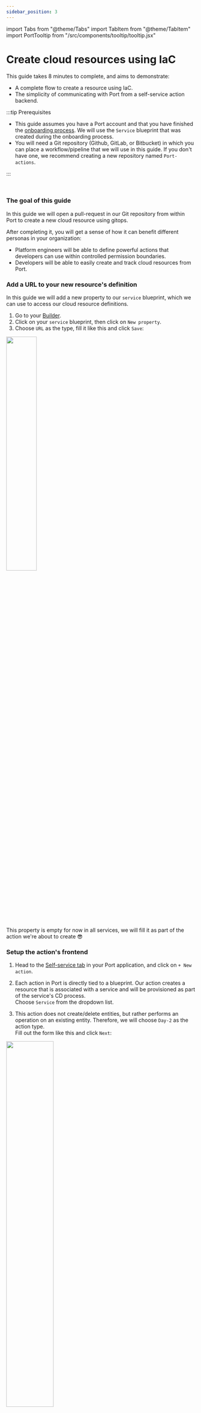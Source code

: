 ```yaml
---
sidebar_position: 3
---
```


import Tabs from "@theme/Tabs"
import TabItem from "@theme/TabItem"
import PortTooltip from "/src/components/tooltip/tooltip.jsx"

# Create cloud resources using IaC

This guide takes 8 minutes to complete, and aims to demonstrate:

- A complete flow to create a resource using IaC.
- The simplicity of communicating with Port from a self-service action backend.

:::tip Prerequisites

- This guide assumes you have a Port account and that you have finished the [onboarding process](/quickstart). We will use the `Service` blueprint that was created during the onboarding process.
- You will need a Git repository (Github, GitLab, or Bitbucket) in which you can place a workflow/pipeline that we will use in this guide. If you don't have one, we recommend creating a new repository named `Port-actions`.

:::

<br/>

### The goal of this guide

In this guide we will open a pull-request in our Git repository from within Port to create a new cloud resource using gitops.

After completing it, you will get a sense of how it can benefit different personas in your organization:

- Platform engineers will be able to define powerful actions that developers can use within controlled permission boundaries.
- Developers will be able to easily create and track cloud resources from Port.

### Add a URL to your new resource's definition

In this guide we will add a new property to our `service` <PortTooltip id="blueprint">blueprint</PortTooltip>, which we can use to access our cloud resource definitions.

1. Go to your [Builder](https://app.getport.io/dev-portal/data-model).
2. Click on your `service` <PortTooltip id="blueprint">blueprint</PortTooltip>, then click on `New property`.
3. Choose `URL` as the type, fill it like this and click `Save`:

<img src='/img/guides/iacPropertyForm.png' width='40%' />

This property is empty for now in all services, we will fill it as part of the action we're about to create 😎

### Setup the action's frontend

1. Head to the [Self-service tab](https://app.getport.io/self-serve) in your Port application, and click on `+ New action`.

2. Each action in Port is directly tied to a <PortTooltip id="blueprint">blueprint</PortTooltip>. Our action creates a resource that is associated with a service and will be provisioned as part of the service's CD process.  
   Choose `Service` from the dropdown list.

3. This action does not create/delete entities, but rather performs an operation on an existing <PortTooltip id="entity">entity</PortTooltip>. Therefore, we will choose `Day-2` as the action type.  
   Fill out the form like this and click `Next`:

<img src='/img/guides/iacActionDetails.png' width='50%' />

<br/><br/>

4. We want the developer who uses this action to specify simple inputs and not be overwhelmed with all the configurations available for an S3 bucket. For this action, we will define a name and a public/private visibility.  
   Click on `+ New input`, fill out the form like this and click `Create`:

<img src='/img/guides/iacActionInputName.png' width='50%' />

<br/><br/>

5. Now let's create the visibility input, which will later serve as the `acl` of our resource.  
   Click on `+ New input`, fill out the form like this and click `Create`:

<img src='/img/guides/iacActionInputVisibility.png' width='50%' />

<br/><br/>

6. Now we'll define the backend of the action. Port supports multiple invocation types, one of them should be selected for you depending on the Git provider you selected in the beginning of the onboarding process.

<Tabs groupId="git-provider" queryString defaultValue="github" values={[
{label: "GitHub", value: "github"},
{label: "GitLab", value: "gitlab"},
{label: "Bitbucket (Jenkins)", value: "bitbucket"}
]}>


<TabItem value="github">

Fill out the form with your values:
- Replace the `Organization` and `Repository` values with your values (this is where the workflow will reside and run).
- Name the workflow `portCreateBucket.yaml`.
- Set `Omit user inputs` to `Yes`.
- Fill out the rest of the form like this, then click `Next`:

:::tip Important

In our workflow, the payload is used as the input. We omit the user inputs in order to avoid sending additional inputs to the workflow.

:::

<img src='/img/guides/createBucketGHBackend.png' width='75%' />

</TabItem>

<TabItem value="gitlab">

:::tip
You will need a few parameters for this part that are generated in the [setup the action's backend](#setup-the-actions-backend) section, it is recommended to complete the steps there and then follow the instructions here with all of the required information in hand.
:::

Fill out the form with your values:
- For the `Endpoint URL` you need to add a URL in the following format:
  ```text showLineNumbers
  https://gitlab.com/api/v4/projects/{GITLAB_PROJECT_ID}/ref/main/trigger/pipeline?token={GITLAB_TRIGGER_TOKEN}
  ```
    - The value for `{GITLAB_PROJECT_ID}` is the ID of the GitLab group that you create in the [setup the action's backend](#setup-the-actions-backend) section which stores the `.gitlab-ci.yml` pipeline file.
      - To find the project ID, browse to the GitLab page of the group you created, at the top right corner of the page, click on the vertical 3 dots button (next to `Fork`) and select `Copy project ID`
    - The value for `{GITLAB_TRIGGER_TOKEN}` is the trigger token you create in the [setup the action's backend](#setup-the-actions-backend) section.
- Set `HTTP method` to `POST`.
- Set `Request type` to `Async`.
- Set `Use self-hosted agent` to `No`.

<img src='/img/guides/gitlabActionBackendForm.png' width='75%' />

</TabItem>

<TabItem value="bitbucket">

Bitbucket requires another input to be defined in the action. Create the following input:

<img src='/img/guides/bitbucketWorkspaceActionInputConfig.png' width='50%' />


:::tip
You will need a few parameters for this part that are generated in the [setup the action's backend](#setup-the-actions-backend) section, it is recommended to complete the steps there and then follow the instructions here with all of the required information in hand.
:::

Fill out the form with your values:
- For the `Endpoint URL` you need to add a URL in the following format:
  ```text showLineNumbers
  https://{JENKINS_URL}/generic-webhook-trigger/invoke?token={JOB_TOKEN}
  ```
    - The value for `{JENKINS_URL}` is the URL of your Jenkins server.
    - The value for `{JOB_TOKEN}` is the unique token used to trigger the pipeline you create in the [setup the action's backend](#setup-the-actions-backend) section.
- Set `HTTP method` to `POST`.
- Set `Request type` to `Async`.
- Set `Use self-hosted agent` to `No`.

<img src='/img/guides/bitbucketActionBackendForm.png' width='75%' />

</TabItem>

</Tabs>

<br/>

7. The last step is customizing the action's permissions. For simplicity's sake, we will use the default settings. For more information, see the [permissions](/create-self-service-experiences/set-self-service-actions-rbac/) page. Click `Create`.

The action's frontend is now ready 🥳

### Setup the action's backend

Now we want to write the logic that our action will trigger.

<Tabs groupId="git-provider" queryString defaultValue="github" values={[
{label: "GitHub", value: "github"},
{label: "GitLab", value: "gitlab"},
{label: "Bitbucket (Jenkins)", value: "bitbucket"}
]}>

<TabItem value="github">
1. First, let's create the necessary token and secrets. If you've already completed the [scaffold a new service guide](/guides-and-tutorials/scaffold-a-new-service), you should already have these configured and you can skip this step.

- Go to your [Github tokens page](https://github.com/settings/tokens), create a personal access token with `repo` and `admin:org` scope, and copy it (this token is needed to create a pull-request from our workflow).

  <img src='/img/guides/personalAccessToken.png' width='80%' />

  - Go to your [Port application](https://app.getport.io/), click on the `...` in the top right corner, then click `Credentials`. Copy your `Client ID` and `Client secret`.

2. In the repository where your workflow will reside, create 3 new secrets under `Settings->Secrets and variables->Actions`:

- `ORG_ADMIN_TOKEN` - the personal access token you created in the previous step.
- `PORT_CLIENT_ID` - the client ID you copied from your Port app.
- `PORT_CLIENT_SECRET` - the client secret you copied from your Port app.

<img src='/img/guides/repositorySecret.png' width='60%' />

<br/><br/>

3. Now let's create the workflow file that contains our logic. Our workflow will consist of 3 steps:

- Creating a copy of the template file in the selected service's repository and replacing its variables with the data from the action's input.
- Creating a pull request in the selected service's repository to add the new resource.
- Reporting & logging the action result back to Port, and updating the relevant service's `Resource definitions` property with the URL of the service's resources directory.

Under `.github/workflows/`, create a new file named `portCreateBucket.yaml` and use the following snippet as its content:

<details>
<summary><b>Github workflow (click to expand)</b></summary>

```yaml showLineNumbers
name: Create cloud resource
on:
  workflow_dispatch:
    inputs:
      name:
        type: string
      visibility:
        type: string
      port_payload:
        required: true
        description: Port's payload, including details for who triggered the action and general context
        type: string
jobs:
  createResource:
    runs-on: ubuntu-latest
    steps:
      - uses: actions/checkout@v3
      - uses: actions/checkout@v3
        with:
          repository: "${{ github.repository_owner }}/${{fromJson(inputs.port_payload).context.entity}}"
          path: ./targetRepo
          token: ${{ secrets.ORG_ADMIN_TOKEN }}
      - name: Copy template file
        run: |
          mkdir -p ./targetRepo/resources
          cp templates/cloudResource.tf ./targetRepo/resources/${{ inputs.name }}.tf
      - name: Update new file data
        run: |
          sed -i 's/{{ bucket_name }}/${{ inputs.name }}/' ./targetRepo/resources/${{ inputs.name }}.tf
          sed -i 's/{{ bucket_acl }}/${{ inputs.visibility }}/' ./targetRepo/resources/${{ inputs.name }}.tf
      - name: Open a pull request
        uses: peter-evans/create-pull-request@v5
        with:
          token: ${{ secrets.ORG_ADMIN_TOKEN }}
          path: ./targetRepo
          commit-message: Create new resource - ${{ inputs.name }}
          committer: GitHub <noreply@github.com>
          author: ${{ github.actor }} <${{ github.actor }}@users.noreply.github.com>
          signoff: false
          branch: new-resource-${{ inputs.name }}
          delete-branch: true
          title: Create new resource - ${{ inputs.name }}
          body: |
            Create new ${{ inputs.visibility }} resource - ${{ inputs.name }}
          draft: false
  create-entity-in-port-and-update-run:
    runs-on: ubuntu-latest
    needs: createResource
    steps:
      - name: UPSERT Entity
        uses: port-labs/port-github-action@v1
        with:
          identifier: ${{fromJson(inputs.port_payload).context.entity}}
          blueprint: service
          properties: |-
            {
              "resource_definitions": "${{ github.server_url }}/${{ github.repository_owner }}/${{fromJson(inputs.port_payload).context.entity}}/blob/main/resources/"
            }
          clientId: ${{ secrets.PORT_CLIENT_ID }}
          clientSecret: ${{ secrets.PORT_CLIENT_SECRET }}
          operation: UPSERT
          runId: ${{fromJson(inputs.port_payload).context.runId}}
      - name: Create a log message
        uses: port-labs/port-github-action@v1
        with:
          clientId: ${{ secrets.PORT_CLIENT_ID }}
          clientSecret: ${{ secrets.PORT_CLIENT_SECRET }}
          operation: PATCH_RUN
          runId: ${{fromJson(inputs.port_payload).context.runId}}
          logMessage: Pull request created successfully for "${{ inputs.name }}" 🚀
```

</details>

</TabItem>

<TabItem value="gitlab">

1. First, let's create a GitLab project that will store our new bucket creation pipeline - Go to your GitLab account and create a new project.

2. Next, let's create the necessary token and secrets:

- Go to your [Port application](https://app.getport.io/), click on the `...` in the top right corner, then click `Credentials`. Copy your `Client ID` and `Client secret`.
- Go to your [project](https://gitlab.com/), and follow the steps [here](https://docs.gitlab.com/ee/user/project/settings/project_access_tokens.html#create-a-project-access-token) to create a new project access token with the following permission scopes: `write_repository`, then save its value as it will be required in the next step.
  <img src='/img/guides/gitlabProjectAccessTokenPerms.png' width='80%' />
- Go to the new GitLab project you created in step 1, from the `Settings` menu at the sidebar on the left, select `CI/CD`.
- Expand the `Variables` section and save the following secrets:
  - `PORT_CLIENT_ID` - Your Port client ID.
  - `PORT_CLIENT_SECRET` - Your Port client secret.
  - `GITLAB_ACCESS_TOKEN` - The GitLab group access token you created in the previous step.
  <br/>
  <img src='/img/guides/gitlabPipelineVariables.png' width='80%' />
- Expand the `Pipeline trigger tokens` section and add a new token, give it a meaningful description such as `Bucket creator token` and save its value
  - This is the `{GITLAB_TRIGGER_TOKEN}` that you need for the defining the backend of the Action.

<br/>

  <img src='/img/guides/gitlabPipelineTriggerToken.png' width='80%' />

<br/><br/>

3. Now let's create the pipeline file that contains our logic. In the new GitLab project you created at step 1, at the root of the project, create a new file named `.gitlab-ci.yml` and use the following snippet as its content:

<details>
<summary><b>GitLab pipeline (click to expand)</b></summary>

```yaml showLineNumbers title=".gitlab-ci.yml"
image: python:3.10.0-alpine

stages: # List of stages for jobs, and their order of execution
  - fetch-port-access-token
  - create-tf-resource-pr
  - create-entity
  - update-run-status

fetch-port-access-token: # Example - get the Port API access token and RunId
  stage: fetch-port-access-token
  except:
    - pushes
  before_script:
    - apk update
    - apk add jq curl -q
  script:
    - |
      echo "Getting access token from Port API"
      accessToken=$(curl -X POST \
        -H 'Content-Type: application/json' \
        -d '{"clientId": "'"$PORT_CLIENT_ID"'", "clientSecret": "'"$PORT_CLIENT_SECRET"'"}' \
        -s 'https://api.getport.io/v1/auth/access_token' | jq -r '.accessToken')
      echo "ACCESS_TOKEN=$accessToken" >> data.env
      runId=$(cat $TRIGGER_PAYLOAD | jq -r '.context.runId')
      echo "RUN_ID=$runId" >> data.env
      curl -X POST \
        -H 'Content-Type: application/json' \
        -H "Authorization: Bearer $accessToken" \
        -d '{"message":"🏃‍♂️ Starting S3 bucket creation process..."}' \
        "https://api.getport.io/v1/actions/runs/$runId/logs"
      curl -X PATCH \
        -H 'Content-Type: application/json' \
        -H "Authorization: Bearer $accessToken" \
        -d '{"link":"'"$CI_PIPELINE_URL"'"}' \
        "https://api.getport.io/v1/actions/runs/$runId"
  artifacts:
    reports:
      dotenv: data.env

create-tf-resource-pr:
  before_script: |
    apk update
    apk add jq curl git -q
  stage: create-tf-resource-pr
  except:
    - pushes
  script:
    - | 
      git config --global user.email "bucketCreator@email.com"
      git config --global user.name "Bucket Creator"
      git config --global init.defaultBranch "main"
      git clone https://:${GITLAB_ACCESS_TOKEN}@gitlab.com/${CI_PROJECT_NAMESPACE}/${CI_PROJECT_NAME}.git sourceRepo
      cat $TRIGGER_PAYLOAD
      git clone https://:${GITLAB_ACCESS_TOKEN}@gitlab.com/${CI_PROJECT_NAMESPACE}/$(cat $TRIGGER_PAYLOAD | jq -r '.context.entity').git targetRepo
    - |
      bucket_name=$(cat $TRIGGER_PAYLOAD | jq -r '.payload.properties.name')
      visibility=$(cat $TRIGGER_PAYLOAD | jq -r '.payload.properties.visibility')
      echo "BUCKET_NAME=${bucket_name}" >> data.env
      echo "Creating a new S3 bucket Terraform resource file"
      mkdir -p targetRepo/resources/
      cp sourceRepo/templates/cloudResource.tf targetRepo/resources/${bucket_name}.tf
      sed -i "s/{{ bucket_name }}/${bucket_name}/" ./targetRepo/resources/${bucket_name}.tf
      sed -i "s/{{ bucket_acl }}/${visibility}/" ./targetRepo/resources/${bucket_name}.tf
    - |
      cd ./targetRepo
      git add resources/${bucket_name}.tf
      git commit -m "Added ${bucket_name} resource file"
      git checkout -b new-bucket-branch-${bucket_name}
      git push origin new-bucket-branch-${bucket_name}
      PROJECT_NAME=$(cat $TRIGGER_PAYLOAD | jq -r '.context.entity | @uri')
      PROJECTS=$(curl --header "PRIVATE-TOKEN: $GITLAB_ACCESS_TOKEN" "https://gitlab.com/api/v4/groups/$CI_PROJECT_NAMESPACE_ID/projects?search=$(cat $TRIGGER_PAYLOAD | jq -r '.context.entity')")
      PROJECT_ID=$(echo ${PROJECTS} | jq '.[] | select(.name=="'$PROJECT_NAME'") | .id' | head -n1)

      PR_RESPONSE=$(curl --request POST --header "PRIVATE-TOKEN: ${GITLAB_ACCESS_TOKEN}" "https://gitlab.com/api/v4/projects/${PROJECT_ID}/merge_requests?source_branch=new-bucket-branch-${bucket_name}&target_branch=main&title=New-Bucket-Request")
      PR_URL=$(echo ${PR_RESPONSE} | jq -r '.web_url')
      curl -X POST \
        -H 'Content-Type: application/json' \
        -H "Authorization: Bearer $ACCESS_TOKEN" \
        -d "{\"message\":\"📡 Opened pull request with new bucket resource!\nPR Url: ${PR_URL}\"}" \
        "https://api.getport.io/v1/actions/runs/$RUN_ID/logs"

  artifacts:
    reports:
      dotenv: data.env

create-entity:
  stage: create-entity
  except:
    - pushes
  before_script:
    - apk update
    - apk add jq curl -q
  script:
    - |
      echo "Creating Port entity to match new S3 bucket"
      SERVICE_ID=$(cat $TRIGGER_PAYLOAD | jq -r '.context.entity')
      PROJECT_URL="https://gitlab.com/${CI_PROJECT_NAMESPACE_ID}/${SERVICE_ID}/-/blob/main/resources/"
      echo "SERVICE_ID=${SERVICE_ID}" >> data.env
      echo "PROJECT_URL=${PROJECT_URL}" >> data.env
      curl -X POST \
          -H 'Content-Type: application/json' \
          -H "Authorization: Bearer $ACCESS_TOKEN" \
          -d '{"message":"🚀 Updating the service with the new resource definition!"}' \
          "https://api.getport.io/v1/actions/runs/$RUN_ID/logs"
      curl --location --request POST "https://api.getport.io/v1/blueprints/service/entities?upsert=true&run_id=$RUN_ID&create_missing_related_entities=true" \
        --header "Authorization: Bearer $ACCESS_TOKEN" \
        --header "Content-Type: application/json" \
        -d '{"identifier": "'"$SERVICE_ID"'","title": "'"$SERVICE_ID"'","properties": {"resource_definitions": "'"$PROJECT_URL"'"}, "relations": {}}'

update-run-status:
  stage: update-run-status
  except:
    - pushes
  image: curlimages/curl:latest
  script:
    - |
      echo "Updating Port action run status and final logs"
      curl -X POST \
        -H 'Content-Type: application/json' \
        -H "Authorization: Bearer $ACCESS_TOKEN" \
        -d '{"message":"✅ PR Opened for bucket '"$BUCKET_NAME"'!"}' \
        "https://api.getport.io/v1/actions/runs/$RUN_ID/logs"
      curl -X PATCH \
        -H 'Content-Type: application/json' \
        -H "Authorization: Bearer $ACCESS_TOKEN" \
        -d '{"status":"SUCCESS",  "message": {"run_status": "Run completed successfully!"}}' \
        "https://api.getport.io/v1/actions/runs/$RUN_ID"
```

</details>

</TabItem>

<TabItem value="bitbucket">

1. First, install the [generic webhook trigger](https://plugins.jenkins.io/generic-webhook-trigger/) plugin in your Jenkins.
2. Next, let's create the necessary tokens and secrets
   - Go to your [Port application](https://app.getport.io/), click on the `...` in the top right corner, then click `Credentials`. Copy your `Client ID` and `Client secret`.
   - Configure the following as Jenkins credentials:
     - `BITBUCKET_USERNAME` - a user with access to the Bitbucket workspace and project.
     - `BITBUCKET_APP_PASSWORD` - an [App Password](https://support.atlassian.com/bitbucket-cloud/docs/app-passwords/) with the `Repositories:Read` and `Repositories:Write` permissions permissions.
     - `PORT_CLIENT_ID` - Your Port client ID.
     - `PORT_CLIENT_SECRET` - Your Port client secret.
     <br/>
     <img src='/img/guides/bitbucketJenkinsCredentials.png' width='80%' />

<br/>

3. Create a Jenkins pipeline with the following configuration:
   - [Enable the webhook trigger for the pipeline](/create-self-service-experiences/setup-backend/jenkins-pipeline/jenkins-pipeline.md#enabling-webhook-trigger-for-a-pipeline)
   - Define the value of the [`token`](/create-self-service-experiences/setup-backend/jenkins-pipeline/jenkins-pipeline.md#token-setup) field, the token you specify will be used to trigger the scaffold pipeline specifically. For example, you can use `bucket-creator-token`. Return to the [frontend setup](#setup-the-actions-frontend) to step #6, and set the `{JOB_TOKEN}` for the trigger URL.
   - [Define variables for the pipeline](/create-self-service-experiences/setup-backend/jenkins-pipeline/jenkins-pipeline.md#defining-variables): define the `SERVICE_NAME`, `BITBUCKET_WORKSPACE_NAME`, `BITBUCKET_PROJECT_KEY`, `BUCKET_NAME`, `VISIBILITY` and `RUN_ID` variables. Scroll down to the `Post content parameters` and **for each variable** add configuration like so (look at the table bellow for the full variable list):

   <img src='/img/guides/jenkinsGenericVariable.png' width='100%' />

    Create the following varaibles and their related JSONPath expression:

    | Variable Name            | JSONPath Expression                             |
    | ------------------------ | ----------------------------------------------- |
    | SERVICE_NAME             | `$.context.entity`                              |
    | BITBUCKET_WORKSPACE_NAME | `$.payload.properties.bitbucket_workspace_name` |
    | RUN_ID                   | `$.context.runId`                               |
    | BUCKET_NAME              | `$.payload.properties.bucket_name`              |
    | VISIBILITY               | `$.payload.properties.visibility`               |
    

Add the following content to the new Jenkins pipeline:

<details>
<summary><b>Jenkins pipeline (click to expand)</b></summary>

```groovy showLineNumbers
import groovy.json.JsonSlurper

pipeline {
    agent any

    environment {
        REPO_NAME = "${SERVICE_NAME}"
        BITBUCKET_WORKSPACE_NAME = "${BITBUCKET_WORKSPACE_NAME}"
        PORT_ACCESS_TOKEN = ""
        PORT_BLUEPRINT_ID = "service"
        PORT_RUN_ID = "${RUN_ID}"
        VISIBILITY="${VISIBILITY}"
        PR_URL=""
        SOURCE_REPO="port-actions" // UPDATE WITH YOUR SOURCE REPO NAME
    }

    stages {
        stage('Get access token') {
            steps {
                script {
                    withCredentials([
                        string(credentialsId: 'PORT_CLIENT_ID', variable: 'PORT_CLIENT_ID'),
                        string(credentialsId: 'PORT_CLIENT_SECRET', variable: 'PORT_CLIENT_SECRET')
                    ]) {
                        // Execute the curl command and capture the output
                        def result = sh(returnStdout: true, script: """
                            accessTokenPayload=\$(curl -X POST \
                                -H "Content-Type: application/json" \
                                -d '{"clientId": "${PORT_CLIENT_ID}", "clientSecret": "${PORT_CLIENT_SECRET}"}' \
                                -s "https://api.getport.io/v1/auth/access_token")
                            echo \$accessTokenPayload
                        """)
        
                        // Parse the JSON response using JsonSlurper
                        def jsonSlurper = new JsonSlurper()
                        def payloadJson = jsonSlurper.parseText(result.trim())
                        
                        // Access the desired data from the payload
                        PORT_ACCESS_TOKEN = payloadJson.accessToken
                    }
                    
                }
            }
        } // end of stage Get access token

        stage('Create Terraform resource Pull request') {
            steps {
                script {
                    withCredentials([
                        string(credentialsId: 'BITBUCKET_USERNAME', variable: 'BITBUCKET_USERNAME'),
                        string(credentialsId: 'BITBUCKET_APP_PASSWORD', variable: 'BITBUCKET_APP_PASSWORD')
                    ]) {
                    // Set Git configuration
                    sh "git config --global user.email 'bucketCreator@email.com'"
                    sh "git config --global user.name 'Bucket Creator'"
                    sh "git config --global init.defaultBranch 'main'"

                    // Clone source repository
                    sh "git clone https://${BITBUCKET_USERNAME}:${BITBUCKET_APP_PASSWORD}@bitbucket.org/${BITBUCKET_WORKSPACE_NAME}/${SOURCE_REPO}.git sourceRepo"
                    // Clone source repository
                    sh "git clone https://${BITBUCKET_USERNAME}:${BITBUCKET_APP_PASSWORD}@bitbucket.org/${BITBUCKET_WORKSPACE_NAME}/${REPO_NAME}.git targetRepo"
                    

                    def logs_report_response = sh(script: """
                        curl -X POST \
                          -H "Content-Type: application/json" \
                          -H "Authorization: Bearer ${PORT_ACCESS_TOKEN}" \
                          -d '{"message": "Creating a new S3 bucket Terraform resource file: ${REPO_NAME} in Workspace: ${BITBUCKET_WORKSPACE_NAME}"}' \
                             "https://api.getport.io/v1/actions/runs/${PORT_RUN_ID}/logs"
                    """, returnStdout: true)
                    
                    println(logs_report_response)
                }}
                script {
                    withCredentials([
                        string(credentialsId: 'BITBUCKET_USERNAME', variable: 'BITBUCKET_USERNAME'),
                        string(credentialsId: 'BITBUCKET_APP_PASSWORD', variable: 'BITBUCKET_APP_PASSWORD')
                    ]) {
                        sh """
                        bucket_name=${BUCKET_NAME}
                        visibility=${VISIBILITY}
                        echo 'Creating a new S3 bucket Terraform resource file'
                        mkdir -p targetRepo/resources/
                        cp sourceRepo/templates/cloudResource.tf targetRepo/resources/${BUCKET_NAME}.tf
                        sed -i 's/{{ bucket_name }}/${BUCKET_NAME}/' ./targetRepo/resources/${BUCKET_NAME}.tf
                        sed -i 's/{{ bucket_acl }}/${VISIBILITY}/' ./targetRepo/resources/${BUCKET_NAME}.tf
                        cd ./targetRepo
                        git add resources/${bucket_name}.tf
                        git commit -m "Added ${bucket_name} resource file"
                        git checkout -b new-bucket-branch-${bucket_name}
                        git push origin new-bucket-branch-${bucket_name}
                    """
                    def pr_response = sh(script:"""
                        curl -u ${BITBUCKET_USERNAME}:${BITBUCKET_APP_PASSWORD} --header 'Content-Type: application/json' \\
                            -d '{"title": "New Bucket request for ${BUCKET_NAME}", "source": {"branch": {"name": "new-bucket-branch-${BUCKET_NAME}"}}}' \\
                            https://api.bitbucket.org/2.0/repositories/${BITBUCKET_WORKSPACE_NAME}/${SERVICE_NAME}/pullrequests
                    """, returnStdout: true)
                    def jsonSlurper = new JsonSlurper()
                    def payloadJson = jsonSlurper.parseText(pr_response.trim())
                        
                    // Access the desired data from the payload
                    PR_URL = payloadJson.links.html.href
                    println("${PR_URL}")
                    }
                }
            }
        } // end of Create Terraform resource Pull request stage


        stage('Update service entity') {
            steps {
                script {
                    def logs_report_response = sh(script: """
                        curl -X POST \
                          -H "Content-Type: application/json" \
                          -H "Authorization: Bearer ${PORT_ACCESS_TOKEN}" \
                          -d '{"message": "🚀 Updating the service with the new resource definition!"}' \
                             "https://api.getport.io/v1/actions/runs/${PORT_RUN_ID}/logs"
                    """, returnStdout: true)
                    
                    println(logs_report_response)
                }
                script {
                    def status_report_response = sh(script: """
						curl --location --request POST "https://api.getport.io/v1/blueprints/$PORT_BLUEPRINT_ID/entities?upsert=true&run_id=$PORT_RUN_ID&create_missing_related_entities=true" \
        --header "Authorization: Bearer $PORT_ACCESS_TOKEN" \
        --header "Content-Type: application/json" \
        --data-raw '{
				"identifier": "${REPO_NAME}",
				"title": "${REPO_NAME}",
				"properties": {"resource_definitions":"https://bitbucket.org/${BITBUCKET_WORKSPACE_NAME}/${REPO_NAME}/src/main/resources/"},
				"relations": {}
			}'

                    """, returnStdout: true)
                    
                    println(status_report_response)
                }
            }
        } // end of stage CREATE Microservice entity

        stage('Update Port Run Status') {
            steps {
                script {
                    def status_report_response = sh(script: """
                        curl -X POST \
                          -H "Content-Type: application/json" \
                          -H "Authorization: Bearer ${PORT_ACCESS_TOKEN}" \
                          -d '{"message":"✅ PR Opened for bucket '"${BUCKET_NAME}"'!"}' \
                             "https://api.getport.io/v1/actions/runs/${PORT_RUN_ID}/logs"
                        curl -X PATCH \
                          -H "Content-Type: application/json" \
                          -H "Authorization: Bearer ${PORT_ACCESS_TOKEN}" \
                          -d '{"link":"${PR_URL}","status":"SUCCESS", "message": {"run_status": "Run completed successfully!"}}' \
                             "https://api.getport.io/v1/actions/runs/${PORT_RUN_ID}"
                        rm -rf ./sourceRepo ./targetRepo
                    """, returnStdout: true)
                    
                    println(status_report_response)
                }
            }
        } // end of stage Update Port Run Status
    }

    post {

        failure {
            // Update Port Run failed.
            script {
                def status_report_response = sh(script: """
                    curl -X PATCH \
                        -H "Content-Type: application/json" \
                        -H "Authorization: Bearer ${PORT_ACCESS_TOKEN}" \
                        -d '{"status":"FAILURE", "message": {"run_status": "Run failed!❌"}}' \
                            "https://api.getport.io/v1/actions/runs/${PORT_RUN_ID}"
                """, returnStdout: true)
                sh "rm -rf ./sourceRepo ./targetRepo"
                println(status_report_response)
            }
        }

        // Clean after build
        always {
            cleanWs(cleanWhenNotBuilt: true,
                    deleteDirs: true,
                    disableDeferredWipeout: false,
                    notFailBuild: true,
                    patterns: [[pattern: '.gitignore', type: 'INCLUDE'],
                               [pattern: '.propsfile', type: 'EXCLUDE']])
        }
    }
}
```

</details>

</TabItem>

</Tabs>

4. We will now create a simple `.tf` file that will serve as a template for our new resource:

- In your source repository (`port-actions` for example), create a file named `cloudResource.tf` under `/templates/` (it's path should be `/templates/cloudResource.tf`).
- Copy the following snippet and paste it in the file's contents:

<details>
<summary><b>cloudResource.tf (click to expand)</b></summary>

```hcl showLineNumbers title="cloudResource.tf"
resource "aws_s3_bucket" "example" {
provider = aws.bucket_region
name = "{{ bucket_name }}"
acl = "{{ bucket_acl }}"
}
```

</details>
  

All done! The action is ready to be executed 🚀

<br/>

### Execute the action

After creating an action, it will appear under the `Self-service` tab of your Port application:

<img src='/img/guides/iacActionAfterCreation.png' width='35%' />

1. Click on `Execute`.

2. Enter a name for your s3 bucket and choose a visibility, select any service from the list and click `Execute`. A small popup will appear, click on `View details`:

<img src='/img/guides/iacActionExecutePopup.png' width='40%' />

<br/><br/>

3. This page provides details about the action run. We can see that the backend returned `Success` and the pull-request was created successfully:

<img src='/img/guides/iacActionRunAfterExecution.png' width='90%' />

#### Access the bucket's definition from Port

You may have noticed that even though we updated the service's `Resource definitions` URL, it still leads to a non-existent page. This is because we do not have any resources in the repository yet, let's take care of that:

1. Merge the pull-request.
2. Go to the <PortTooltip id="entity">entity</PortTooltip> page of the service that you executed the action for:

<img src='/img/guides/iacEntityAfterAction.png' width='50%' />

<br/><br/>

3. Click on the `Resource definitions` link to access the service's resources.

All done! You can now create resources for your services directly from Port 💪🏽

### Possible daily routine integrations

- Send a slack message to relevant people in the organization, notifying about the new resource.
- Send a weekly/monthly report for managers/devops showing the new resources created in this timeframe and their owners.

### Conclusion

Developer portals need to support and integrate with git-ops practices seamlessly. Developers should be able to perform routine tasks independently, without having to create bottlenecks within the organization.  
With Port, platform engineers can design precise and flexible self-service actions for their developers, while integrating with many different backends to suit your specific needs.

More relevant guides and examples:

- [Deploy AWS resources using AWS CloudFormation
  ](https://docs.getport.io/create-self-service-experiences/setup-backend/github-workflow/examples/deploy-cloudformation-template)
- [Create an S3 bucket using Self-Service Actions](https://docs.getport.io/create-self-service-experiences/setup-backend/webhook/examples/s3-using-webhook/)

